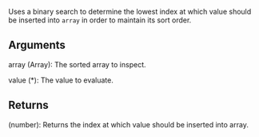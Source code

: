 Uses a binary search to determine the lowest index at which value should be inserted into `array` in order to maintain its sort order.


## Arguments
array (Array): The sorted array to inspect.

value (*): The value to evaluate.


## Returns
(number): Returns the index at which value should be inserted into array.
